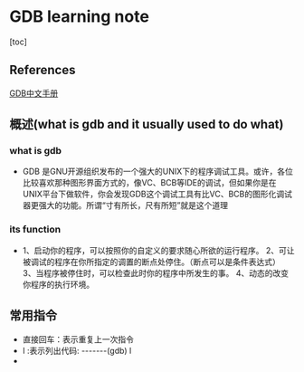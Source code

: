 # GDB learning note

[toc]

## References

[GDB中文手册](https://blog.csdn.net/joliny/article/details/3261466?utm_medium=distribute.pc_relevant_t0.none-task-blog-BlogCommendFromBaidu-1.control&depth_1-utm_source=distribute.pc_relevant_t0.none-task-blog-BlogCommendFromBaidu-1.control)

## 概述(what is gdb and it usually used to do what)

### what is gdb

- GDB  是GNU开源组织发布的一个强大的UNIX下的程序调试工具。或许，各位比较喜欢那种图形界面方式的，像VC、BCB等IDE的调试，但如果你是在  UNIX平台下做软件，你会发现GDB这个调试工具有比VC、BCB的图形化调试器更强大的功能。所谓“寸有所长，尺有所短”就是这个道理

### its function

- 1、启动你的程序，可以按照你的自定义的要求随心所欲的运行程序。
  2、可让被调试的程序在你所指定的调置的断点处停住。（断点可以是条件表达式）
  3、当程序被停住时，可以检查此时你的程序中所发生的事。
  4、动态的改变你程序的执行环境。

## 常用指令

- 直接回车：表示重复上一次指令
- l :表示列出代码: -------(gdb) l
- 

